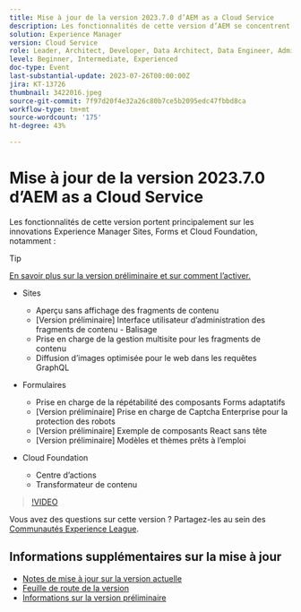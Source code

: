 ```yaml
---
title: Mise à jour de la version 2023.7.0 d’AEM as a Cloud Service
description: Les fonctionnalités de cette version d’AEM se concentrent sur les innovations Experience Manager Sites, Forms et Cloud Foundation.
solution: Experience Manager
version: Cloud Service
role: Leader, Architect, Developer, Data Architect, Data Engineer, Admin, User
level: Beginner, Intermediate, Experienced
doc-type: Event
last-substantial-update: 2023-07-26T00:00:00Z
jira: KT-13726
thumbnail: 3422016.jpeg
source-git-commit: 7f97d20f4e32a26c80b7ce5b2095edc47fbbd8ca
workflow-type: tm+mt
source-wordcount: '175'
ht-degree: 43%

---
```



# Mise à jour de la version 2023.7.0 d’AEM as a Cloud Service

Les fonctionnalités de cette version portent principalement sur les innovations Experience Manager Sites, Forms et Cloud Foundation, notamment :

>[!TIP]
>
>[En savoir plus sur la version préliminaire et sur comment l’activer.](https://experienceleague.adobe.com/docs/experience-manager-cloud-service/content/release-notes/prerelease.html?lang=fr)

* Sites
   * Aperçu sans affichage des fragments de contenu
   * [Version préliminaire] Interface utilisateur d’administration des fragments de contenu - Balisage
   * Prise en charge de la gestion multisite pour les fragments de contenu
   * Diffusion d’images optimisée pour le web dans les requêtes GraphQL

* Formulaires
   * Prise en charge de la répétabilité des composants Forms adaptatifs
   * [Version préliminaire] Prise en charge de Captcha Enterprise pour la protection des robots
   * [Version préliminaire] Exemple de composants React sans tête
   * [Version préliminaire] Modèles et thèmes prêts à l’emploi

* Cloud Foundation
   * Centre d’actions
   * Transformateur de contenu

>[!VIDEO](https://video.tv.adobe.com/v/3422016/?learn=on)


Vous avez des questions sur cette version ?  Partagez-les au sein des [Communautés Experience League](https://adobe.ly/3Y6CC6J).

## Informations supplémentaires sur la mise à jour

* [Notes de mise à jour sur la version actuelle](https://experienceleague.adobe.com/docs/experience-manager-cloud-service/content/release-notes/home.html?lang=fr)
* [Feuille de route de la version](https://experienceleague.adobe.com/docs/experience-manager-release-information/aem-release-updates/update-releases-roadmap.html?lang=fr)
* [Informations sur la version préliminaire](https://experienceleague.adobe.com/docs/experience-manager-cloud-service/content/release-notes/prerelease.html?lang=fr)